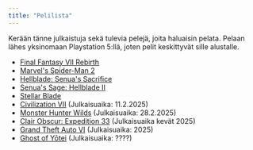 ```yaml
---
title: "Pelilista"
---
```


Kerään tänne julkaistuja sekä tulevia pelejä, joita haluaisin pelata. Pelaan lähes yksinomaan Playstation 5:llä, joten pelit keskittyvät sille alustalle.

- [Final Fantasy VII Rebirth](https://ffvii.square-enix-games.com/en-us/games/rebirth)
- [Marvel's Spider-Man 2](https://insomniac.games/game/marvels-spider-man-2/)
- [Hellblade: Senua's Sacrifice](https://www.hellblade.com/)
- [Senua's Sage: Hellblade II](https://senuassaga.com/)
- [Stellar Blade](https://stellar-blade.com/)
- [Civilization VII](https://civilization.2k.com/seven/) (Julkaisuaika: 11.2.2025)
- [Monster Hunter Wilds](https://www.monsterhunter.com/wilds/) (Julkaisuaika: 28.2.2025)
- [Clair Obscur: Expedition 33](https://www.expedition33.com/) (Julkaisuaika kevät 2025)
- [Grand Theft Auto VI](https://www.rockstargames.com/VI) (Julkaisuaika: 2025)
- [Ghost of Yōtei](https://www.youtube.com/watch?v=7z7kqwuf0a8) (Julkaisuaika: ????)